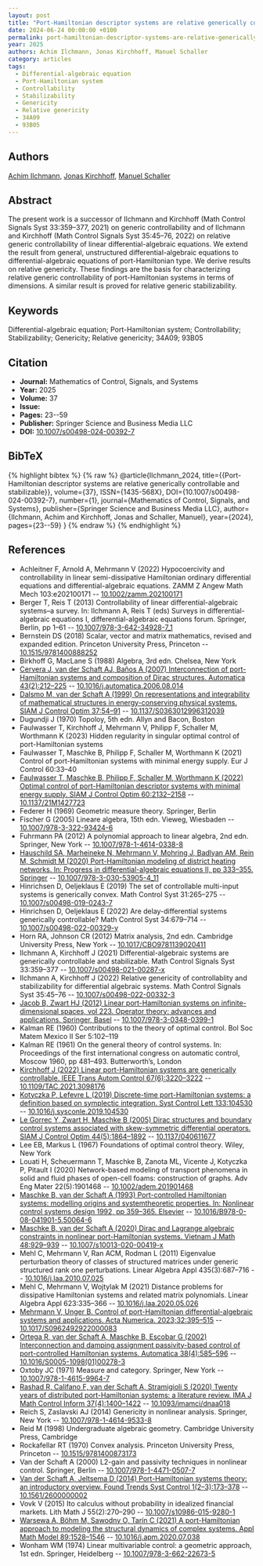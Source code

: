 ```yaml
---
layout: post
title: "Port-Hamiltonian descriptor systems are relative generically controllable and stabilizable"
date: 2024-06-24 00:00:00 +0100
permalink: port-hamiltonian-descriptor-systems-are-relative-generically-controllable-and-stabilizable
year: 2025
authors: Achim Ilchmann, Jonas Kirchhoff, Manuel Schaller
category: articles
tags:
  - Differential-algebraic equation
  - Port-Hamiltonian system
  - Controllability
  - Stabilizability
  - Genericity
  - Relative genericity
  - 34A09
  - 93B05
---
```

 
## Authors
[Achim Ilchmann](authors/achim-ilchmann), [Jonas Kirchhoff](authors/jonas-kirchhoff), [Manuel Schaller](authors/manuel-schaller)
 
## Abstract
The present work is a successor of Ilchmann and Kirchhoff (Math Control Signals Syst 33:359–377, 2021) on generic controllability and of Ilchmann and Kirchhoff (Math Control Signals Syst 35:45–76, 2022) on relative generic controllability of linear differential-algebraic equations. We extend the result from general, unstructured differential-algebraic equations to differential-algebraic equations of port-Hamiltonian type. We derive results on relative genericity. These findings are the basis for characterizing relative generic controllability of port-Hamiltonian systems in terms of dimensions. A similar result is proved for relative generic stabilizability.
 
## Keywords
Differential-algebraic equation; Port-Hamiltonian system; Controllability; Stabilizability; Genericity; Relative genericity; 34A09; 93B05
 
## Citation
- **Journal:** Mathematics of Control, Signals, and Systems
- **Year:** 2025
- **Volume:** 37
- **Issue:** 
- **Pages:** 23--59
- **Publisher:** Springer Science and Business Media LLC
- **DOI:** [10.1007/s00498-024-00392-7](https://doi.org/10.1007/s00498-024-00392-7)
 
## BibTeX
{% highlight bibtex %}
{% raw %}
@article{Ilchmann_2024,
  title={{Port-Hamiltonian descriptor systems are relative generically controllable and stabilizable}},
  volume={37},
  ISSN={1435-568X},
  DOI={10.1007/s00498-024-00392-7},
  number={1},
  journal={Mathematics of Control, Signals, and Systems},
  publisher={Springer Science and Business Media LLC},
  author={Ilchmann, Achim and Kirchhoff, Jonas and Schaller, Manuel},
  year={2024},
  pages={23--59}
}
{% endraw %}
{% endhighlight %}
 
## References
- Achleitner F, Arnold A, Mehrmann V (2022) Hypocoercivity and controllability in linear semi-dissipative Hamiltonian ordinary differential equations and differential-algebraic equations. ZAMM Z Angew Math Mech 103:e202100171 -- [10.1002/zamm.202100171](https://doi.org/10.1002/zamm.202100171)
- Berger T, Reis T (2013) Controllability of linear differential-algebraic systems–a survey. In: Ilchmann A, Reis T (eds) Surveys in differential-algebraic equations I, differential-algebraic equations forum. Springer, Berlin, pp 1–61 -- [10.1007/978-3-642-34928-7_1](https://doi.org/10.1007/978-3-642-34928-7_1)
- Bernstein DS (2018) Scalar, vector and matrix mathematics, revised and expanded edition. Princeton University Press, Princeton -- [10.1515/9781400888252](https://doi.org/10.1515/9781400888252)
- Birkhoff G, MacLane S (1988) Algebra, 3rd edn. Chelsea, New York
- [Cervera J, van der Schaft AJ, Baños A (2007) Interconnection of port-Hamiltonian systems and composition of Dirac structures. Automatica 43(2):212–225](interconnection-of-port-hamiltonian-systems-and-composition-of-dirac-structures) -- [10.1016/j.automatica.2006.08.014](https://doi.org/10.1016/j.automatica.2006.08.014)
- [Dalsmo M, van der Schaft A (1999) On representations and integrability of mathematical structures in energy-conserving physical systems. SIAM J Control Optim 37:54–91](on-representations-and-integrability-of-mathematical-structures-in-energy-conserving-physical-systems) -- [10.1137/S0363012996312039](https://doi.org/10.1137/S0363012996312039)
- Dugundji J (1970) Topoloy, 5th edn. Allyn and Bacon, Boston
- Faulwasser T, Kirchhoff J, Mehrmann V, Philipp F, Schaller M, Worthmann K (2023) Hidden regularity in singular optimal control of port-Hamiltonian systems
- Faulwasser T, Maschke B, Philipp F, Schaller M, Worthmann K (2021) Control of port-Hamiltonian systems with minimal energy supply. Eur J Control 60:33–40
- [Faulwasser T, Maschke B, Philipp F, Schaller M, Worthmann K (2022) Optimal control of port-Hamiltonian descriptor systems with minimal energy supply. SIAM J Control Optim 60:2132–2158](optimal-control-of-port-hamiltonian-descriptor-systems-with-minimal-energy-supply) -- [10.1137/21M1427723](https://doi.org/10.1137/21M1427723)
- Federer H (1969) Geometric measure theory. Springer, Berlin
- Fischer G (2005) Lineare algebra, 15th edn. Vieweg, Wiesbaden -- [10.1007/978-3-322-93424-6](https://doi.org/10.1007/978-3-322-93424-6)
- Fuhrmann PA (2012) A polynomial approach to linear algebra, 2nd edn. Springer, New York -- [10.1007/978-1-4614-0338-8](https://doi.org/10.1007/978-1-4614-0338-8)
- [Hauschild SA, Marheineke N, Mehrmann V, Mohring J, Badlyan AM, Rein M, Schmidt M (2020) Port-Hamiltonian modeling of district heating networks. In: Progress in differential-algebraic equations II, pp 333–355. Springer](port-hamiltonian-modeling-of-district-heating-networks) -- [10.1007/978-3-030-53905-4_11](https://doi.org/10.1007/978-3-030-53905-4_11)
- Hinrichsen D, Oeljeklaus E (2019) The set of controllable multi-input systems is generically convex. Math Control Syst 31:265–275 -- [10.1007/s00498-019-0243-7](https://doi.org/10.1007/s00498-019-0243-7)
- Hinrichsen D, Oeljeklaus E (2022) Are delay-differential systems generically controllable? Math Control Syst 34:679–714 -- [10.1007/s00498-022-00329-y](https://doi.org/10.1007/s00498-022-00329-y)
- Horn RA, Johnson CR (2012) Matrix analysis, 2nd edn. Cambridge University Press, New York -- [10.1017/CBO9781139020411](https://doi.org/10.1017/CBO9781139020411)
- Ilchmann A, Kirchhoff J (2021) Differential-algebraic systems are generically controllable and stabilizable. Math Control Signals Syst 33:359–377 -- [10.1007/s00498-021-00287-x](https://doi.org/10.1007/s00498-021-00287-x)
- Ilchmann A, Kirchhoff J (2022) Relative genericity of controllablity and stabilizability for differential algebraic systems. Math Control Signals Syst 35:45–76 -- [10.1007/s00498-022-00332-3](https://doi.org/10.1007/s00498-022-00332-3)
- [Jacob B, Zwart HJ (2012) Linear port-Hamiltonian systems on infinite-dimensional spaces, vol 223. Operator theory: advances and applications. Springer, Basel](linear-port-hamiltonian-systems-on-infinite-dimensional-spaces) -- [10.1007/978-3-0348-0399-1](https://doi.org/10.1007/978-3-0348-0399-1)
- Kalman RE (1960) Contributions to the theory of optimal control. Bol Soc Matem Mexico II Ser 5:102–119
- Kalman RE (1961) On the general theory of control systems. In: Proceedings of the first international congress on automatic control, Moscow 1960, pp 481–493. Butterworth’s, London
- [Kirchhoff J (2022) Linear port-Hamiltonian systems are generically controllable. IEEE Trans Autom Control 67(6):3220–3222](linear-port-hamiltonian-systems-are-generically-controllable) -- [10.1109/TAC.2021.3098176](https://doi.org/10.1109/TAC.2021.3098176)
- [Kotyczka P, Lefevre L (2019) Discrete-time port-Hamiltonian systems: a definition based on symplectic integration. Syst Control Lett 133:104530](discrete-time-port-hamiltonian-systems-a-definition-based-on-symplectic-integration) -- [10.1016/j.sysconle.2019.104530](https://doi.org/10.1016/j.sysconle.2019.104530)
- [Le Gorrec Y, Zwart H, Maschke B (2005) Dirac structures and boundary control systems associated with skew-symmetric differential operators. SIAM J Control Optim 44(5):1864–1892](dirac-structures-and-boundary-control-systems-associated-with-skew-symmetric-differential-operators) -- [10.1137/040611677](https://doi.org/10.1137/040611677)
- Lee EB, Markus L (1967) Foundations of optimal control theory. Wiley, New York
- Louati H, Scheuermann T, Maschke B, Zanota ML, Vicente J, Kotyczka P, Pitault I (2020) Network-based modeling of transport phenomena in solid and fluid phases of open-cell foams: construction of graphs. Adv Eng Mater 22(5):1901468 -- [10.1002/adem.201901468](https://doi.org/10.1002/adem.201901468)
- [Maschke B, van der Schaft A (1993) Port-controlled Hamiltonian systems: modelling origins and systemtheoretic properties. In: Nonlinear control systems design 1992, pp 359–365. Elsevier](port-controlled-hamiltonian-systems-modelling-origins-and-systemtheoretic-properties-93) -- [10.1016/B978-0-08-041901-5.50064-6](https://doi.org/10.1016/B978-0-08-041901-5.50064-6)
- [Maschke B, van der Schaft A (2020) Dirac and Lagrange algebraic constraints in nonlinear port-Hamiltonian systems. Vietnam J Math 48:929–939](dirac-and-lagrange-algebraic-constraints-in-nonlinear-port-hamiltonian-systems) -- [10.1007/s10013-020-00419-x](https://doi.org/10.1007/s10013-020-00419-x)
- Mehl C, Mehrmann V, Ran ACM, Rodman L (2011) Eigenvalue perturbation theory of classes of structured matrices under generic structured rank one perturbations. Linear Algebra Appl 435(3):687–716 -- [10.1016/j.laa.2010.07.025](https://doi.org/10.1016/j.laa.2010.07.025)
- Mehl C, Mehrmann V, Wojtylak M (2021) Distance problems for dissipative Hamiltonian systems and related matrix polynomials. Linear Algebra Appl 623:335–366 -- [10.1016/j.laa.2020.05.026](https://doi.org/10.1016/j.laa.2020.05.026)
- [Mehrmann V, Unger B. Control of port-Hamiltonian differential-algebraic systems and applications. Acta Numerica. 2023;32:395–515](control-of-port-hamiltonian-differential-algebraic-systems-and-applications) -- [10.1017/S0962492922000083](https://doi.org/10.1017/S0962492922000083)
- [Ortega R, van der Schaft A, Maschke B, Escobar G (2002) Interconnection and damping assignment passivity-based control of port-controlled Hamiltonian systems. Automatica 38(4):585–596](interconnection-and-damping-assignment-passivity-based-control-of-port-controlled-hamiltonian-systems) -- [10.1016/S0005-1098(01)00278-3](https://doi.org/10.1016/S0005-1098(01)00278-3)
- Oxtoby JC (1971) Measure and category. Springer, New York -- [10.1007/978-1-4615-9964-7](https://doi.org/10.1007/978-1-4615-9964-7)
- [Rashad R, Califano F, van der Schaft A, Stramigioli S (2020) Twenty years of distributed port-Hamiltonian systems: a literature review. IMA J Math Control Inform 37(4):1400–1422](twenty-years-of-distributed-port-hamiltonian-systems-a-literature-review) -- [10.1093/imamci/dnaa018](https://doi.org/10.1093/imamci/dnaa018)
- Reich S, Zaslavski AJ (2014) Genericity in nonlinear analysis. Springer, New York -- [10.1007/978-1-4614-9533-8](https://doi.org/10.1007/978-1-4614-9533-8)
- Reid M (1998) Undergraduate algebraic geometry. Cambridge University Press, Cambridge
- Rockafellar RT (1970) Convex analysis. Princeton University Press, Princeton -- [10.1515/9781400873173](https://doi.org/10.1515/9781400873173)
- Van der Schaft A (2000) L2-gain and passivity techniques in nonlinear control. Springer, Berlin -- [10.1007/978-1-4471-0507-7](https://doi.org/10.1007/978-1-4471-0507-7)
- [Van der Schaft A, Jeltsema D (2014) Port-Hamiltonian systems theory: an introductory overview. Found Trends Syst Control 1(2–3):173–378](port-hamiltonian-systems-theory-an-introductory-overview-journal) -- [10.1561/2600000002](https://doi.org/10.1561/2600000002)
- Vovk V (2015) Ito calculus without probability in idealized financial markets. Lith Math J 55(2):270–290 -- [10.1007/s10986-015-9280-1](https://doi.org/10.1007/s10986-015-9280-1)
- [Warsewa A, Böhm M, Sawodny O, Tarín C (2021) A port-Hamiltonian approach to modeling the structural dynamics of complex systems. Appl Math Model 89:1528–1546](a-port-hamiltonian-approach-to-modeling-the-structural-dynamics-of-complex-systems) -- [10.1016/j.apm.2020.07.038](https://doi.org/10.1016/j.apm.2020.07.038)
- Wonham WM (1974) Linear multivariable control: a geometric approach, 1st edn. Springer, Heidelberg -- [10.1007/978-3-662-22673-5](https://doi.org/10.1007/978-3-662-22673-5)

